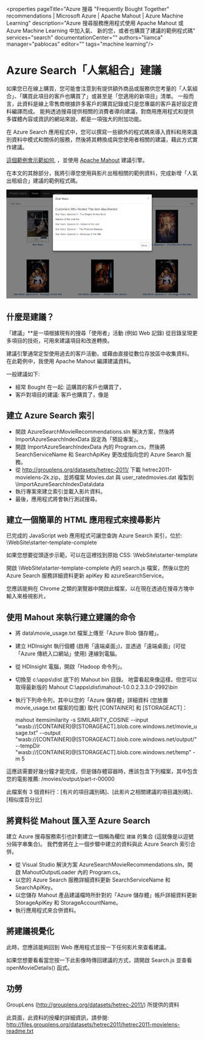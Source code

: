 <properties
   pageTitle="Azure 搜尋 "Frequently Bought Together" recommendations | Microsoft Azure | Apache Mahout | Azure Machine Learning"
   description="Azure 搜尋服務應用程式使用 Apache Mahout 或 Azure Machine Learning 中加入氣、 新的您，或者也購買了建議的範例程式碼"
   services="search"
   documentationCenter=""
   authors="liamca"
   manager="pablocas"
   editor=""
   tags="machine learning"/>

<tags
   ms.service="search"
   ms.devlang="dotnet"
   ms.workload="search"
   ms.topic="article"
   ms.tgt_pltfrm="na"
   ms.date="11/12/2015"
   ms.author="liamca"/>


# Azure Search「人氣組合」建議

如果您已在線上購買，您可能會注意到有提供額外商品或服務供您考量的「人氣組合」、「購買此項目的客戶也購買了」或甚至是「您適用的新項目」清單。 一般而言，此資料是線上零售商根據許多客戶的購買記錄或只是您專屬的客戶喜好設定資料編譯而成。 能夠透過搜尋提供相關的消費者導向建議，對商用應用程式和提供多媒體內容或資訊的網站來說，都是一項強大的附加功能。

在 Azure Search 應用程式中，您可以撰寫一些額外的程式碼來導入資料和用來識別資料中模式和關係的服務，然後將其轉換成與您使用者相關的建議，藉此方式實作建議。

[這個範例會示範如何](https://github.com/liamca/azure-search-recommendations), ，並使用 [Apache Mahout]() 建議引擎。

在本文的其餘部分，我將引導您使用與影片出租相關的範例資料，完成新增「人氣出租組合」建議的範例程式碼。

![1](./media/search-fbt-recommendations/product_recommendations.png)

## 什麼是建議？

「建議」**是一項根據現有的搜尋「使用者」活動 (例如 Web 記錄) 從目錄呈現更多項目的技術，可用來建議項目和改進轉換。

建議引擎通常定型使用過去的客戶活動，或藉由直接從數位存放區中收集資料。 在此範例中，我使用 Apache Mahout 編譯建議資料。

一般建議如下:
- 經常 Bought 在一起: 這購買的客戶也購買了，
- 客戶對項目的建議: 客戶也購買了，像是

## 建立 Azure Search 索引

- 開啟 AzureSearchMovieRecommendations.sln 解決方案，然後將 ImportAzureSearchIndexData 設定為「預設專案」。
- 開啟 ImportAzureSearchIndexData 內的 Program.cs，然後將 SearchServiceName 和 SearchApiKey 更改成指向您的 Azure Search 服務。
- 從 http://grouplens.org/datasets/hetrec-2011/ 下載 hetrec2011-movielens-2k.zip，並將檔案 Movies.dat 與 user_ratedmovies.dat 複製到 \ImportAzureSearchIndexData\data
- 執行專案來建立索引並載入影片資料。
- 最後，應用程式將會執行測試搜尋。

## 建立一個簡單的 HTML 應用程式來搜尋影片

已完成的 JavaScript web 應用程式可讓您查詢 Azure Search 索引，位於: 
\WebSite\starter-template-complete

如果您想要從頭逐步示範，可以在這裡找到原始 CSS:
\WebSite\starter-template

開啟 \WebSite\starter-template-complete 內的 search.js 檔案，然後以您的 Azure Search 服務詳細資料更新 apiKey 和 azureSearchService。

您應該能夠在 Chrome 之類的瀏覽器中開啟此檔案，以在現在透過在搜尋方塊中輸入來檢視影片。

## 使用 Mahout 來執行建立建議的命令

- 將 data\movie_usage.txt 檔案上傳至「Azure Blob 儲存體」。
- 建立 HDInsight 執行個體 (啟用「遠端桌面」)，並透過「遠端桌面」(可從「Azure 傳統入口網站」使用) 連線到電腦。
- 從 HDInsight 電腦，開啟「Hadoop 命令列」。
- 切換至 c:\apps\dist 底下的 Mahout bin 目錄。 地雷看起來像這樣，但您可以取得最新版的 Mahout
    C:\apps\dist\mahout-1.0.0.2.3.3.0-2992\bin
- 執行下列命令列，其中以您的「Azure 儲存體」詳細資料 (您放置 movie_usage.txt 檔案的位置) 取代 [CONTAINER] 和 [STORAGEACT]：

    mahout itemsimilarity -s SIMILARITY_COSINE --input "wasb://[CONTAINER]@[STORAGEACT].blob.core.windows.net/movie_usage.txt" --output "wasb://[CONTAINER]@[STORAGEACT].blob.core.windows.net/output/" --tempDir "wasb://[CONTAINER]@[STORAGEACT].blob.core.windows.net/temp" -m 5

這應該需要好幾分鐘才能完成，但是儲存體容器時，應該包含下列檔案，其中包含您的電影推薦:
/movies/output/part-r-00000

此檔案有 3 個資料行：[有片的項目識別碼]、[此影片之相關建議的項目識別碼]、[相似度百分比]

## 將資料從 Mahout 匯入至 Azure Search

建立 Azure 搜尋服務索引也計劃建立一個稱為欄位 `建議` 的集合 (這就像是以逗號分隔字串集合)。 我們會將在上一個步驟中建立的資料與此 Azure Search 索引合併。

- 從 Visual Studio 解決方案 AzureSearchMovieRecommendations.sln，開啟 MahoutOutputLoader 內的 Program.cs。
- 以您的 Azure Search 服務詳細資料更新 SearchServiceName 和 SearchApiKey。
- 以您儲存 Mahout 產品建議檔時所針對的「Azure 儲存體」帳戶詳細資料更新 StorageApiKey 和 StorageAccountName。
- 執行應用程式來合併資料。

## 將建議視覺化

此時，您應該能夠回到 Web 應用程式並按一下任何影片來查看建議。

如果您想要看看當您按一下此影像時傳回建議的方式，請開啟 Search.js 並查看 openMovieDetails() 函式。

## 功勞

GroupLens (http://grouplens.org/datasets/hetrec-2011/) 所提供的資料

此頁面，此資料的授權的詳細資訊，請參閱: http://files.grouplens.org/datasets/hetrec2011/hetrec2011-movielens-readme.txt






